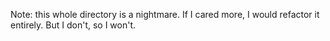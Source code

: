Note: this whole directory is a nightmare. If I cared more, I would refactor it entirely. But I don't, so I won't.

```

```
